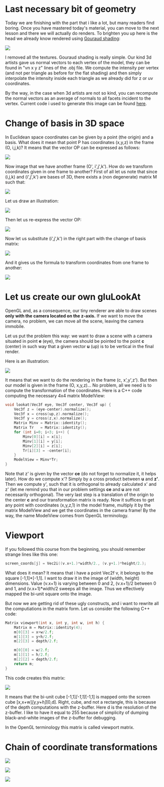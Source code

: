 # Last necessary bit of geometry

Today we are finishing with the part that i like a lot, but many readers find boring. Once you have mastered today's material, you can move to the next lesson and there we will actually do renders. To brighten you up here is the head we already know rendered using [Gouraud shading](https://en.wikipedia.org/wiki/Gouraud_shading):

![](http://www.loria.fr/~sokolovd/cg-course/05-camera/img/bcdf0bba53495b4ebc86ba45f03d255e.png)

I removed all the textures. Gouraud shading is really simple. Our kind 3d artists gave us normal vectors to each vertex of the model, they can be found in "vn x y z" lines of the .obj file. We compute the intensity per vertex (and not per triangle as before for the flat shading) and then simply interpolate the intensity inside each triangle as we already did for z or uv coordinates. 

By the way, in the case when 3d artists are not so kind, you can recompute the normal vectors as an average of normals to all facets incident to the vertex. Current code i used to generate this image can be found [here](https://github.com/ssloy/tinyrenderer/tree/10723326bb631d081948e5346d2a64a0dd738557).

# Change of basis in 3D space

In Euclidean space coordinates can be given by a point (the origin) and a basis. What does it mean that point P has coordinates (x,y,z) in the frame (O, i,j,k)? It means that the vector OP can be expressed as follows:

![](http://www.loria.fr/~sokolovd/cg-course/05-camera/img/f00.svg)

Now image that we have another frame (O', i',j',k'). How do we transform coordinates given in one frame to another? First of all let us note that since (i,j,k) and (i',j',k') are bases of 3D, there exists a (non degenerate) matrix M such that:

![](http://www.loria.fr/~sokolovd/cg-course/05-camera/img/f01.svg)

Let us draw an illustration:

![](http://www.loria.fr/~sokolovd/cg-course/05-camera/img/f66a0139058ab1d1025dbfd8cd401389.png)

Then let us re-express the vector OP:

![](http://www.loria.fr/~sokolovd/cg-course/05-camera/img/f02.svg)

Now let us substitute (i',j',k') in the right part with the change of basis matrix:

![](http://www.loria.fr/~sokolovd/cg-course/05-camera/img/f03.svg)

And it gives us the formula to transform coordinates from one frame to another:

![](http://www.loria.fr/~sokolovd/cg-course/05-camera/img/f04.svg)


# Let us create our own gluLookAt

OpenGL and, as a consequence, our tiny renderer are able to draw scenes **only with the camera located on the z-axis.** If we want to move the camera, no problem, we can move all the scene, leaving the camera immobile.

Let us put the problem this way: we want to draw a scene with a camera situated in point **e** (eye), the camera should be pointed to the point **c** (center) in such way that a given vector **u** (up) is to be vertical in the final render.

Here is an illustration:

![](http://www.loria.fr/~sokolovd/cg-course/05-camera/img/b94dd4a591514fd66a91a6e4cc065644.png)

It means that we want to do the rendering in the frame (c, x',y',z'). But then our model is given in the frame (O, x,y,z)... No problem, all we need is to compute the transformation of the coordinates. Here is a C++ code computing the necessary 4x4 matrix ModelView:

```C++
void lookat(Vec3f eye, Vec3f center, Vec3f up) {
    Vec3f z = (eye-center).normalize();
    Vec3f x = cross(up,z).normalize();
    Vec3f y = cross(z,x).normalize();
    Matrix Minv = Matrix::identity();
    Matrix Tr   = Matrix::identity();
    for (int i=0; i<3; i++) {
        Minv[0][i] = x[i];
        Minv[1][i] = y[i];
        Minv[2][i] = z[i];
        Tr[i][3] = -center[i];
    }
    ModelView = Minv*Tr;
}
```

Note that z' is given by the vector **ce** (do not forget to normalize it, it helps later). How do we compute x'? Simply by a cross product between **u** and **z'**. Then we compute y', such that it is orthogonal to already calculated x' and z' (let me remind you that in our problem settings **ce** and **u** are not necessarily orthogonal). The very last step is a translation of the origin to the center **c** and our transformation matrix is ready. Now it suffices to get any point with coordinates (x,y,z,1) in the model frame, multiply it by the matrix ModelView and we get the coordinates in the camera frame! By the way, the name ModelView comes from OpenGL terminology.

# Viewport

If you followed this course from the beginning, you should remember strange lines like this one:
```C++
screen_coords[j] = Vec2i((v.x+1.)*width/2., (v.y+1.)*height/2.);
```

What does it mean? It means that i have a point Vec2f v, it belongs to the square [-1,1]*[-1,1]. I want to draw it in the image of (width, height) dimensions. Value (v.x+1) is varying between 0 and 2, (v.x+1)/2 between 0 and 1, and (v.x+1)*width/2 sweeps all the image. Thus we effectively mapped the bi-unit square onto the image.

But now we are getting rid of these ugly constructs, and i want to rewrite all the computiations in the matrix form. Let us consider the following C++ code:

```C++
Matrix viewport(int x, int y, int w, int h) {
    Matrix m = Matrix::identity(4);
    m[0][3] = x+w/2.f;
    m[1][3] = y+h/2.f;
    m[2][3] = depth/2.f;

    m[0][0] = w/2.f;
    m[1][1] = h/2.f;
    m[2][2] = depth/2.f;
    return m;
}
```

This code creates this matrix:

![](http://www.loria.fr/~sokolovd/cg-course/05-camera/img/f08.svg)

It means that the bi-unit cube [-1,1]*[-1,1]*[-1,1] is mapped onto the screen cube [x,x+w]*[y,y+h]*[0,d]. Right, cube, and not a rectangle, this is because of the depth computations with the z-buffer. Here d is the resolution of the z-buffer. I like to have it equal to 255 because of simplicity of dumping black-and-white images of the z-buffer for debugging.

In the OpenGL terminology this matrix is called viewport matrix.

# Chain of coordinate transformations

![](http://www.loria.fr/~sokolovd/cg-course/05-camera/img/f05.svg)

![](http://www.loria.fr/~sokolovd/cg-course/05-camera/img/f06.svg)

![](http://www.loria.fr/~sokolovd/cg-course/05-camera/img/f07.svg)

